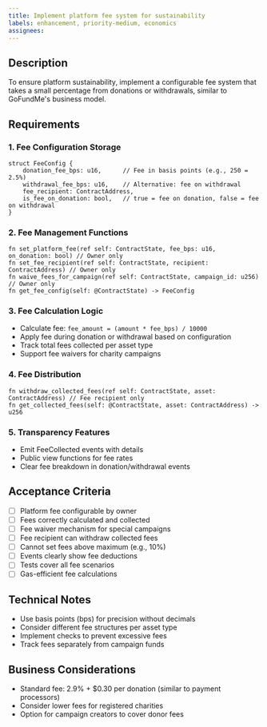```yaml
---
title: Implement platform fee system for sustainability
labels: enhancement, priority-medium, economics
assignees: 
---
```


## Description

To ensure platform sustainability, implement a configurable fee system that takes a small percentage from donations or withdrawals, similar to GoFundMe's business model.

## Requirements

### 1. Fee Configuration Storage
```cairo
struct FeeConfig {
    donation_fee_bps: u16,      // Fee in basis points (e.g., 250 = 2.5%)
    withdrawal_fee_bps: u16,    // Alternative: fee on withdrawal
    fee_recipient: ContractAddress,
    is_fee_on_donation: bool,   // true = fee on donation, false = fee on withdrawal
}
```

### 2. Fee Management Functions
```cairo
fn set_platform_fee(ref self: ContractState, fee_bps: u16, on_donation: bool) // Owner only
fn set_fee_recipient(ref self: ContractState, recipient: ContractAddress) // Owner only
fn waive_fees_for_campaign(ref self: ContractState, campaign_id: u256) // Owner only
fn get_fee_config(self: @ContractState) -> FeeConfig
```

### 3. Fee Calculation Logic
- Calculate fee: `fee_amount = (amount * fee_bps) / 10000`
- Apply fee during donation or withdrawal based on configuration
- Track total fees collected per asset type
- Support fee waivers for charity campaigns

### 4. Fee Distribution
```cairo
fn withdraw_collected_fees(ref self: ContractState, asset: ContractAddress) // Fee recipient only
fn get_collected_fees(self: @ContractState, asset: ContractAddress) -> u256
```

### 5. Transparency Features
- Emit FeeCollected events with details
- Public view functions for fee rates
- Clear fee breakdown in donation/withdrawal events

## Acceptance Criteria
- [ ] Platform fee configurable by owner
- [ ] Fees correctly calculated and collected
- [ ] Fee waiver mechanism for special campaigns
- [ ] Fee recipient can withdraw collected fees
- [ ] Cannot set fees above maximum (e.g., 10%)
- [ ] Events clearly show fee deductions
- [ ] Tests cover all fee scenarios
- [ ] Gas-efficient fee calculations

## Technical Notes
- Use basis points (bps) for precision without decimals
- Consider different fee structures per asset type
- Implement checks to prevent excessive fees
- Track fees separately from campaign funds

## Business Considerations
- Standard fee: 2.9% + $0.30 per donation (similar to payment processors)
- Consider lower fees for registered charities
- Option for campaign creators to cover donor fees 